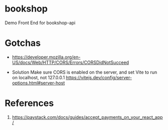 # bookshop

Demo Front End for bookshop-api

# Gotchas

- https://developer.mozilla.org/en-US/docs/Web/HTTP/CORS/Errors/CORSDidNotSucceed

- Solution
  Make sure CORS is enabled on the server, and set Vite to run on localhost, not 127.0.0.1
  https://vitejs.dev/config/server-options.html#server-host

# References

1. https://paystack.com/docs/guides/accept_payments_on_your_react_app/
